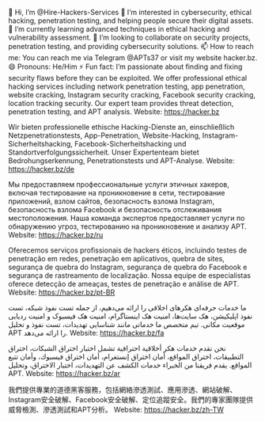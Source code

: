 👋 Hi, I’m @Hire-Hackers-Services
👀 I’m interested in cybersecurity, ethical hacking, penetration testing, and helping people secure their digital assets.
🌱 I’m currently learning advanced techniques in ethical hacking and vulnerability assessment.
💞️ I’m looking to collaborate on security projects, penetration testing, and providing cybersecurity solutions.
📫 How to reach me: You can reach me via Telegram @APTs37 or visit my website hacker.bz.
😄 Pronouns: He/Him
⚡ Fun fact: I’m passionate about finding and fixing security flaws before they can be exploited.
We offer professional ethical hacking services including network penetration testing, app penetration, website cracking, Instagram security cracking, Facebook security cracking, location tracking security. Our expert team provides threat detection, penetration testing, and APT analysis.
Website: https://hacker.bz

Wir bieten professionelle ethische Hacking-Dienste an, einschließlich Netzpenetrationstests, App-Penetration, Website-Hacking, Instagram-Sicherheitshacking, Facebook-Sicherheitshacking und Standortverfolgungssicherheit. Unser Expertenteam bietet Bedrohungserkennung, Penetrationstests und APT-Analyse.
Website: https://hacker.bz/de

Мы предоставляем профессиональные услуги этичных хакеров, включая тестирование на проникновение в сети, тестирование приложений, взлом сайтов, безопасность взлома Instagram, безопасность взлома Facebook и безопасность отслеживания местоположения. Наша команда экспертов предоставляет услуги по обнаружению угроз, тестированию на проникновение и анализу APT.
Website: https://hacker.bz/ru

Oferecemos serviços profissionais de hackers éticos, incluindo testes de penetração em redes, penetração em aplicativos, quebra de sites, segurança de quebra do Instagram, segurança de quebra do Facebook e segurança de rastreamento de localização. Nossa equipe de especialistas oferece detecção de ameaças, testes de penetração e análise de APT.
Website: https://hacker.bz/pt-BR

ما خدمات حرفه‌ای هکرهای اخلاقی را ارائه می‌دهیم، از جمله تست نفوذ شبکه، تست نفوذ اپلیکیشن، هک سایت‌ها، امنیت هک اینستاگرام، امنیت هک فیسبوک و امنیت ردیابی موقعیت مکانی. تیم متخصص ما خدماتی مانند شناسایی تهدیدات، تست نفوذ و تحلیل APT را ارائه می‌دهد.
Website: https://hacker.bz/fa

نحن نقدم خدمات هكر أخلاقية احترافية تشمل اختبار اختراق الشبكات، اختراق التطبيقات، اختراق المواقع، أمان اختراق إنستغرام، أمان اختراق فيسبوك، وأمان تتبع المواقع. يقدم فريقنا من الخبراء خدمات الكشف عن التهديدات، اختبار الاختراق، وتحليل APT.
Website: https://hacker.bz/ar

我們提供專業的道德黑客服務，包括網絡滲透測試、應用滲透、網站破解、Instagram安全破解、Facebook安全破解、定位追蹤安全。我們的專家團隊提供威脅檢測、滲透測試和APT分析。
Website: https://hacker.bz/zh-TW

<!---
Hire-Hackers-Services/Hire-Hackers-Services is a ✨ special ✨ repository because its `README.md` (this file) appears on your GitHub profile.
You can click the Preview link to take a look at your changes.
--->
